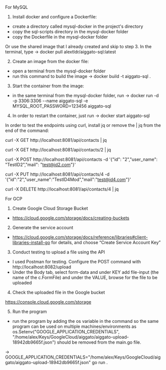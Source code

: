 For MySQL

1. Install docker and configure a Dockerfile:

- create a directory called mysql-docker in the project's directory
- copy the sql-scripts directory in the mysql-docker folder
- copy the Dockerfile in the mysql-docker folder

Or use the shared image that I already created and skip to step 3. In the terminal, type -> docker pull alextldr/aiggato-sql:latest 

2. Create an image from the docker file:

- open a terminal from the mysql-docker folder
- run this command to build the image -> docker build -t aiggato-sql . 

3. Start the container from the image:

- in the same terminal from the mysql-docker folder, run -> docker run -d -p 3306:3306 --name aiggato-sql \-e MYSQL_ROOT_PASSWORD=123456 aiggato-sql

4. In order to restart the container, just run -> docker start aiggato-sql

In order to test the endpoints using curl, install jq or remove the | jq from the end of the command:

curl -X GET http://localhost:8081/api/contacts | jq

curl -X GET http://localhost:8081/api/contacts/2 | jq 

curl -X POST http://localhost:8081/api/contacts -d '{"id": "2","user_name": "TestID2","mail": "test@id2.com"}' 

curl -X PUT http://localhost:8081/api/contacts/4 -d '{"id":"2","user_name":"TestID4Mod","mail":"test@id4.com"}' 

curl -X DELETE http://localhost:8081/api/contacts/4 | jq 

For GCP

1. Create Google Cloud Storage Bucket

- https://cloud.google.com/storage/docs/creating-buckets

2. Generate the service account

- https://cloud.google.com/storage/docs/reference/libraries#client-libraries-install-go for details, and choose “Create Service Account Key”

3. Conduct testing to upload a file using the API

- I used Postman for testing. Configure the POST command with http://localhost:8082/upload
- Under the Body tab, select form-data and under KEY add file-input (the name of the c.FormFile) and under the VALUE, browse for the file to be uploaded

4. Check the uploaded file in the Google bucket

https://console.cloud.google.com/storage 

5. Run the program

- run the program by adding the os variable in the command so the same program can be used on multiple machines/environments 
as os.Setenv("GOOGLE_APPLICATION_CREDENTIALS", "/home/alex/Keys/GoogleCloud/aiggato/aiggato-upload-18942db9665f.json") should be removed
from the main.go file.

-> GOOGLE_APPLICATION_CREDENTIALS="/home/alex/Keys/GoogleCloud/aiggato/aiggato-upload-18942db9665f.json" go run . 


